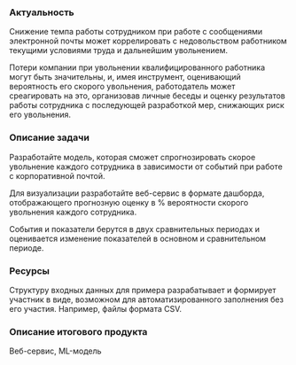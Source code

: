 ### Актуальность

Снижение темпа работы сотрудником при работе с сообщениями электронной почты может коррелировать с недовольством работником текущими условиями труда и дальнейшим увольнением.

Потери компании при увольнении квалифицированного работника могут быть значительны, и, имея инструмент, оценивающий вероятность его скорого увольнения, работодатель может среагировать на это, организовав личные беседы и оценку результатов работы сотрудника с последующей разработкой мер, снижающих риск его увольнения.

### Описание задачи

Разработайте модель, которая сможет спрогнозировать скорое увольнение каждого сотрудника в зависимости от событий при работе с корпоративной почтой.

Для визуализации разработайте веб-сервис в формате дашборда, отображающего прогнозную оценку в % вероятности скорого увольнения каждого сотрудника.

События и показатели берутся в двух сравнительных периодах и оценивается изменение показателей в основном и сравнительном периоде.

### Ресурсы

Структуру входных данных для примера разрабатывает и формирует участник в виде, возможном для автоматизированного заполнения без его участия. Например, файлы формата CSV.

### Описание итогового продукта

Веб-сервис, ML-модель